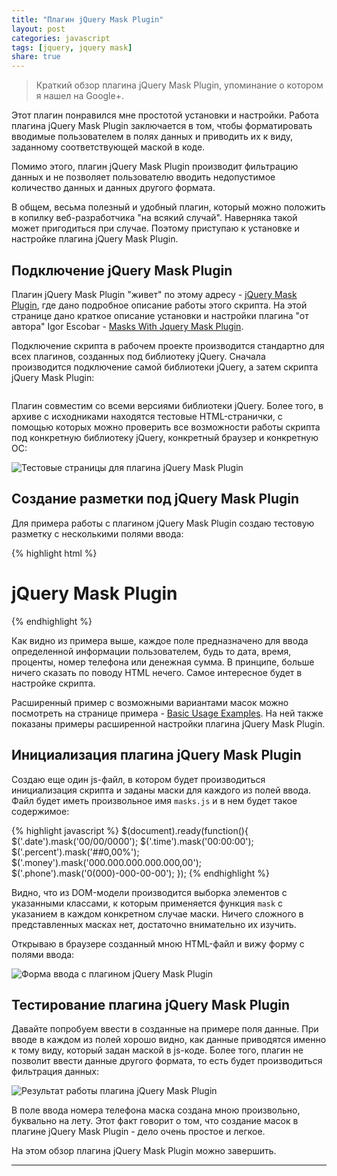 ```yaml
---
title: "Плагин jQuery Mask Plugin"
layout: post
categories: javascript
tags: [jquery, jquery mask]
share: true
---
```


> Краткий обзор плагина jQuery Mask Plugin, упоминание о котором я нашел на Google+.

Этот плагин понравился мне простотой установки и настройки. Работа плагина jQuery Mask Plugin заключается в том, чтобы форматировать вводимые пользователем в полях данных и приводить их к виду, заданному соответствующей маской в коде.

Помимо этого, плагин jQuery Mask Plugin производит фильтрацию данных и не позволяет пользователю вводить недопустимое количество данных и данных другого формата.

В общем, весьма полезный и удобный плагин, который можно положить в копилку веб-разработчика "на всякий случай". Наверняка такой может пригодиться при случае. Поэтому приступаю к установке и настройке плагина jQuery Mask Plugin.

## Подключение jQuery Mask Plugin

Плагин jQuery Mask Plugin "живет" по этому адресу - [jQuery Mask Plugin][1], где дано подробное описание работы этого скрипта. На этой странице дано краткое описание установки и настройки плагина "от автора" Igor Escobar - [Masks With Jquery Mask Plugin][2].

Подключение скрипта в рабочем проекте производится стандартно для всех плагинов, созданных под библиотеку jQuery. Сначала производится подключение самой библиотеки jQuery, а затем скрипта jQuery Mask Plugin:

<pre></pre>

Плагин совместим со всеми версиями библиотеки jQuery. Более того, в архиве с исходниками находятся тестовые HTML-странички, с помощью которых можно проверить все возможности работы скрипта под конкретную библиотеку jQuery, конкретный браузер и конкретную ОС:

![Тестовые страницы для плагина jQuery Mask Plugin]({{site.url}}/images/uploads/2014/07/jquerymask_test.jpg)

## Создание разметки под jQuery Mask Plugin

Для примера работы с плагином jQuery Mask Plugin создаю тестовую разметку с несколькими полями ввода:

{% highlight html %}
<div class="wrapper">
  <h1>
    jQuery Mask Plugin
  </h1>
</div>
{% endhighlight %}

Как видно из примера выше, каждое поле предназначено для ввода определенной информации пользователем, будь то дата, время, проценты, номер телефона или денежная сумма. В принципе, больше ничего сказать по поводу HTML нечего. Самое интересное будет в настройке скрипта.

Расширенный пример с возможными вариантами масок можно посмотреть на странице примера - [Basic Usage Examples][3]. На ней также показаны примеры расширенной настройки плагина jQuery Mask Plugin.

## Инициализация плагина jQuery Mask Plugin

Создаю еще один js-файл, в котором будет производиться инициализация скрипта и заданы маски для каждого из полей ввода. Файл будет иметь произвольное имя `masks.js` и в нем будет такое содержимое:

{% highlight javascript %}
$(document).ready(function(){
$('.date').mask('00/00/0000');
$('.time').mask('00:00:00');
$('.percent').mask('##0,00%');
$('.money').mask('000.000.000.000.000,00');
$('.phone').mask('0(000)-000-00-00');
});
{% endhighlight %}

Видно, что из DOM-модели производится выборка элементов с указанными классами, к которым применяется функция `mask` с указанием в каждом конкретном случае маски. Ничего сложного в представленных масках нет, достаточно внимательно их изучить.

Открываю в браузере созданный мною HTML-файл и вижу форму с полями ввода:

![Форма ввода с плагином jQuery Mask Plugin]({{site.url}}/images/uploads/2014/07/jquerymask.jpg)

## Тестирование плагина jQuery Mask Plugin

Давайте попробуем ввести в созданные на примере поля данные. При вводе в каждом из полей хорошо видно, как данные приводятся именно к тому виду, который задан маской в js-коде. Более того, плагин не позволит ввести данные другого формата, то есть будет производиться фильтрация данных:

![Результат работы плагина jQuery Mask Plugin]({{site.url}}/images/uploads/2014/07/jquerymask_result.jpg)

В поле ввода номера телефона маска создана мною произвольно, буквально на лету. Этот факт говорит о том, что создание масок в плагине jQuery Mask Plugin - дело очень простое и легкое.

На этом обзор плагина jQuery Mask Plugin можно завершить.

---

 [1]: http://igorescobar.github.io/jQuery-Mask-Plugin/ "jQuery Mask Plugin"
 [2]: http://www.igorescobar.com/blog/2012/05/06/masks-with-jquery-mask-plugin/ "Masks With Jquery Mask Plugin"
 [3]: http://igorescobar.github.io/jQuery-Mask-Plugin/ "Basic Usage Examples"
